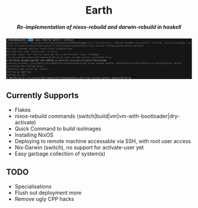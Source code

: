 <h1 align="center">Earth</h1>

<h5 align="center">Re-implementation of nixos-rebuild and darwin-rebuild in haskell</h1>

![screenshot](./images/switch.png)

<h2 align="left">Currently Supports</h1>

- Flakes
- nixos-rebuild commands (switch|build|vm|vm-with-bootloader|dry-activate)
- Quick Command to build isoImages
- Installing NixOS
- Deploying to remote machine accessable via SSH, with root user access
- Nix-Darwin (switch), no support for activate-user yet
- Easy garbage collection of system(s)

<h2 align="left">TODO</h1>

- Specialisations
- Flush out deployment more
- Remove ugly CPP hacks
